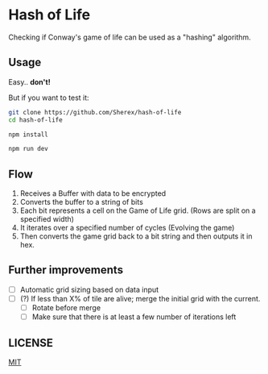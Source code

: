 # Hash of Life
Checking if Conway's game of life can be used as a "hashing" algorithm.

## Usage
Easy.. **don't!**

But if you want to test it:
```sh
git clone https://github.com/Sherex/hash-of-life
cd hash-of-life

npm install

npm run dev
```

## Flow
1. Receives a Buffer with data to be encrypted
2. Converts the buffer to a string of bits
3. Each bit represents a cell on the Game of Life grid. (Rows are split on a specified width)
4. It iterates over a specified number of cycles (Evolving the game)
5. Then converts the game grid back to a bit string and then outputs it in hex.

## Further improvements
- [ ] Automatic grid sizing based on data input
- [ ] (?) If less than X% of tile are alive; merge the initial grid with the current.
  - [ ] Rotate before merge
  - [ ] Make sure that there is at least a few number of iterations left

## LICENSE
[MIT](LICENSE)